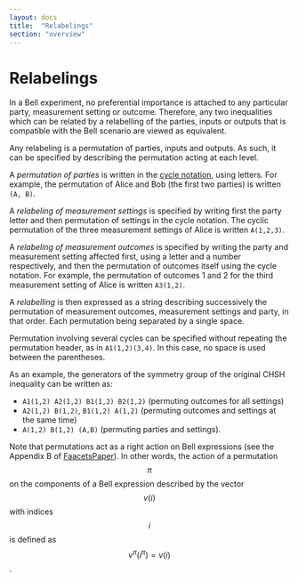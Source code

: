 ```yaml
---
layout: docs
title:  "Relabelings"
section: "overview"
---
```


# Relabelings

In a Bell experiment, no preferential importance is attached to any particular party, measurement setting or outcome. Therefore, any two inequalities which can be related by a relabelling of the parties, inputs or outputs that is compatible with the Bell scenario are viewed as equivalent.

Any relabeling is a permutation of parties, inputs and outputs. As such, it can be specified by describing the permutation acting at each level.

A _permutation of parties_ is written in the [cycle notation](https://en.wikipedia.org/wiki/Permutation#Cycle_notation), using letters. For example, the permutation of Alice and Bob (the first two parties) is written `(A, B)`.

A _relabeling of measurement settings_ is specified by writing first the party letter and then permutation of settings in the cycle notation. The cyclic permutation of the three measurement settings of Alice is written `A(1,2,3)`.

A _relabeling of measurement outcomes_ is specified by writing the party and measurement setting affected first, using a letter and a number respectively, and then the permutation of outcomes itself using the cycle notation. For example, the permutation of outcomes 1 and 2 for the third measurement setting of Alice is written `A3(1,2)`.

A _relabelling_ is then expressed as a string describing successively the permutation of measurement outcomes, measurement settings and party, in that order. Each permutation being separated by a single space.

Permutation involving several cycles can be specified without repeating the permutation header, as in `A1(1,2)(3,4)`. In this case, no space is used between the parentheses.

As an example, the generators of the symmetry group of the original CHSH inequality can be written as:

- `A1(1,2) A2(1,2) B1(1,2) B2(1,2)` (permuting outcomes for all settings)
- `A2(1,2) B(1,2)`, `B1(1,2) A(1,2)` (permuting outcomes and settings at the same time)
- `A(1,2) B(1,2) (A,B)` (permuting parties and settings).

Note that permutations act as a right action on Bell expressions (see the Appendix B of [FaacetsPaper](https://arxiv.org/abs/1404.1306)). In other words, the action of a permutation $$\pi$$ on the components of a Bell expression described by the vector $$v(i)$$ with indices $$i$$ is defined as $$v^\pi(i^\pi) = v(i)$$.
